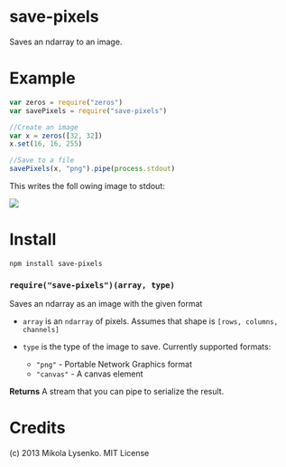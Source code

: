 save-pixels
===========
Saves an ndarray to an image.

Example
=======
```javascript
var zeros = require("zeros")
var savePixels = require("save-pixels")

//Create an image
var x = zeros([32, 32])
x.set(16, 16, 255)

//Save to a file
savePixels(x, "png").pipe(process.stdout)
```

This writes the foll owing image to stdout:

<img src=https://raw.github.com/mikolalysenko/save-pixels/master/example/example.png>

Install
=======

    npm install save-pixels

### `require("save-pixels")(array, type)`
Saves an ndarray as an image with the given format

* `array` is an `ndarray` of pixels.  Assumes that shape is `[rows, columns, channels]`
* `type` is the type of the image to save.  Currently supported formats:

  + `"png"` - Portable Network Graphics format
  + `"canvas"` - A canvas element


**Returns** A stream that you can pipe to serialize the result.

# Credits
(c) 2013 Mikola Lysenko. MIT License